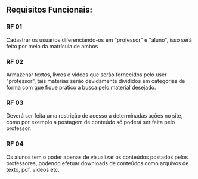 ## Requisitos Funcionais:

### RF 01
Cadastrar os usuários diferenciando-os em "professor" e "aluno", isso será feito por meio da matrícula de ambos

### RF 02
Armazenar textos, livros e videos que serão fornecidos pelo user "professor", tais materias serão devidamente divididos em categorias de forma com que fique prático a busca pelo material desejado.

### RF 03
Deverá ser feita uma restrição de acesso a determinadas ações no site, como por exemplo a postagem de conteúdo só poderá ser feita pelo professor.

### RF 04
Os alunos tem o poder apenas de visualizar os conteúdos postados pelos professores, podendo efetuar downloads de conteúdos como arquivos de texto, pdf, vídeos etc.
